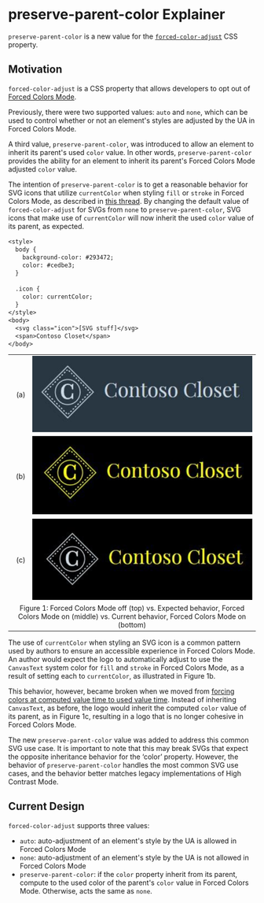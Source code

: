 # preserve-parent-color Explainer 

`preserve-parent-color` is a new value for the
[`forced-color-adjust`](https://www.w3.org/TR/css-color-adjust-1) CSS property.

## Motivation 

`forced-color-adjust` is a CSS property that allows developers to
opt out of [Forced Colors Mode](https://www.w3.org/TR/css-color-adjust-1/#forced).

Previously, there were two supported values: `auto` and `none`, which can be
used to control whether or not an element's styles are adjusted by the UA in
Forced Colors Mode.

A third value, `preserve-parent-color`, was introduced to allow an element to
inherit its parent's used `color` value. In other words, `preserve-parent-color`
provides the ability for an element to inherit its parent's Forced Colors Mode
adjusted `color` value.

The intention of `preserve-parent-color` is to get a reasonable behavior for SVG
icons that utilize `currentColor` when styling `fill` or `stroke` in Forced
Colors Mode, as described in [this
thread](https://github.com/w3c/csswg-drafts/issues/6310). By changing the
default value of `forced-color-adjust` for SVGs from `none` to
`preserve-parent-color`, SVG icons that make use of `currentColor` will now
inherit the used `color` value of its parent, as expected.

```
<style>
  body {
    background-color: #293472;
    color: #cedbe3;
  }
  
  .icon {
    color: currentColor;
  }
</style>
<body>
  <svg class="icon">[SVG stuff]</svg>
  <span>Contoso Closet</span>
</body>
```

<table>
  <tr style="vertical-align:middle;">
    <td style="text-align:right;">(a)</td>
    <td style="text-align:left;"><img src="fcm-off.png"></td>
  </tr>
  <tr style="vertical-align:middle;">
    <td style="text-align:right;">(b)</td>
    <td style="text-align:left;"><img src="fcm-expected.png"></td>
  </tr>
  <tr style="vertical-align:middle;">
    <td style="text-align:right;">(c)</td>
    <td style="text-align:left;"><img src="fcm-current.png"></td>
  </tr>
  <tr style="vertical-align:middle;">
    <td style="text-align:center;" colspan=2>Figure 1: Forced Colors Mode off (top) vs. Expected behavior, Forced Colors Mode on (middle) vs. Current behavior, Forced Colors Mode on (bottom)</td>
  </tr>
</table>

The use of `currentColor` when styling an SVG icon is a common pattern used by
authors to ensure an accessible experience in Forced Colors Mode. An author
would expect the logo to automatically adjust to use the `CanvasText` system
color for `fill` and `stroke` in Forced Colors Mode, as a result of setting each
to `currentColor`, as illustrated in Figure 1b.

This behavior, however, became broken when we moved from [forcing colors at
computed value time to used value
time](https://github.com/w3c/csswg-drafts/issues/4915). Instead of inheriting
`CanvasText`, as before, the logo would inherit the computed `color` value of
its parent, as in Figure 1c, resulting in a logo that is no longer cohesive in
Forced Colors Mode.

The new `preserve-parent-color` value was added to address this common SVG use
case. It is important to note that this may break SVGs that expect the opposite
inheritance behavior for the ‘color’ property. However, the behavior of
`preserve-parent-color` handles the most common SVG use cases, and the behavior
better matches legacy implementations of High Contrast Mode.

## Current Design 

`forced-color-adjust` supports three values:
  - `auto`: auto-adjustment of an element's style by the UA is allowed in Forced Colors Mode
  - `none`: auto-adjustment of an element's style by the UA is not allowed in Forced Colors Mode
  - `preserve-parent-color`: if the `color` property inherit from its parent,
    compute to the used color of the parent's `color` value in Forced Colors
Mode. Otherwise, acts the same as `none`.

